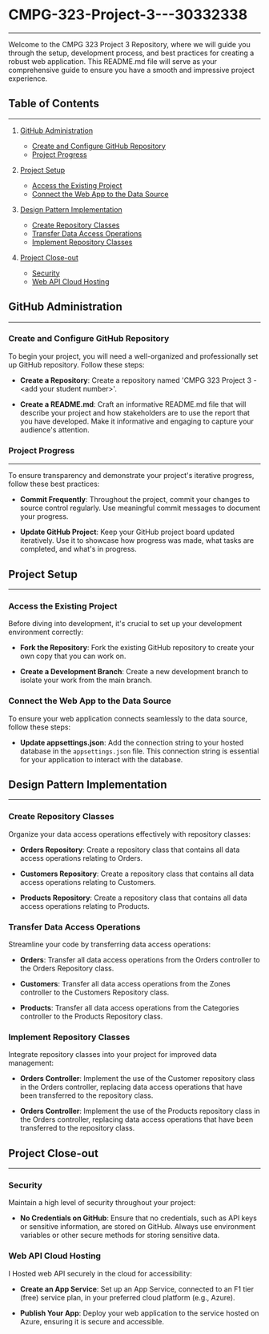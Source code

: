 # CMPG-323-Project-3---30332338
************************************************************************************

Welcome to the CMPG 323 Project 3 Repository, where we will guide you through the setup, development process, and best practices for creating a robust web application. This README.md file will serve as your comprehensive guide to ensure you have a smooth and impressive project experience.

## Table of Contents
************************************************************************************
1. [GitHub Administration](#github-administration)
   - [Create and Configure GitHub Repository](#create-and-configure-github-repository)
   - [Project Progress](#project-progress)

2. [Project Setup](#project-setup)
   - [Access the Existing Project](#access-the-existing-project)
   - [Connect the Web App to the Data Source](#connect-the-web-app-to-the-data-source)

3. [Design Pattern Implementation](#design-pattern-implementation)
   - [Create Repository Classes](#create-repository-classes)
   - [Transfer Data Access Operations](#transfer-data-access-operations)
   - [Implement Repository Classes](#implement-repository-classes)

4. [Project Close-out](#project-close-out)
   - [Security](#security)
   - [Web API Cloud Hosting](#web-api-cloud-hosting)

## GitHub Administration
************************************************************************************

### Create and Configure GitHub Repository

To begin your project, you will need a well-organized and professionally set up GitHub repository. Follow these steps:

- **Create a Repository**: Create a repository named 'CMPG 323 Project 3 - \<add your student number\>'.

- **Create a README.md**: Craft an informative README.md file that will describe your project and how stakeholders are to use the report that you have developed. Make it informative and engaging to capture your audience's attention.

### Project Progress
************************************************************************************

To ensure transparency and demonstrate your project's iterative progress, follow these best practices:

- **Commit Frequently**: Throughout the project, commit your changes to source control regularly. Use meaningful commit messages to document your progress.

- **Update GitHub Project**: Keep your GitHub project board updated iteratively. Use it to showcase how progress was made, what tasks are completed, and what's in progress.

## Project Setup
************************************************************************************

### Access the Existing Project


Before diving into development, it's crucial to set up your development environment correctly:

- **Fork the Repository**: Fork the existing GitHub repository to create your own copy that you can work on.

- **Create a Development Branch**: Create a new development branch to isolate your work from the main branch.

### Connect the Web App to the Data Source


To ensure your web application connects seamlessly to the data source, follow these steps:

- **Update appsettings.json**: Add the connection string to your hosted database in the `appsettings.json` file. This connection string is essential for your application to interact with the database.

## Design Pattern Implementation
************************************************************************************

### Create Repository Classes


Organize your data access operations effectively with repository classes:

- **Orders Repository**: Create a repository class that contains all data access operations relating to Orders.

- **Customers Repository**: Create a repository class that contains all data access operations relating to Customers.

- **Products Repository**: Create a repository class that contains all data access operations relating to Products.

### Transfer Data Access Operations

Streamline your code by transferring data access operations:

- **Orders**: Transfer all data access operations from the Orders controller to the Orders Repository class.

- **Customers**: Transfer all data access operations from the Zones controller to the Customers Repository class.

- **Products**: Transfer all data access operations from the Categories controller to the Products Repository class.

### Implement Repository Classes

Integrate repository classes into your project for improved data management:

- **Orders Controller**: Implement the use of the Customer repository class in the Orders controller, replacing data access operations that have been transferred to the repository class.

- **Orders Controller**: Implement the use of the Products repository class in the Orders controller, replacing data access operations that have been transferred to the repository class.

## Project Close-out
************************************************************************************

### Security

Maintain a high level of security throughout your project:

- **No Credentials on GitHub**: Ensure that no credentials, such as API keys or sensitive information, are stored on GitHub. Always use environment variables or other secure methods for storing sensitive data.

### Web API Cloud Hosting

I Hosted web API securely in the cloud for accessibility:

- **Create an App Service**: Set up an App Service, connected to an F1 tier (free) service plan, in your preferred cloud platform (e.g., Azure).

- **Publish Your App**: Deploy your web application to the service hosted on Azure, ensuring it is secure and accessible.


